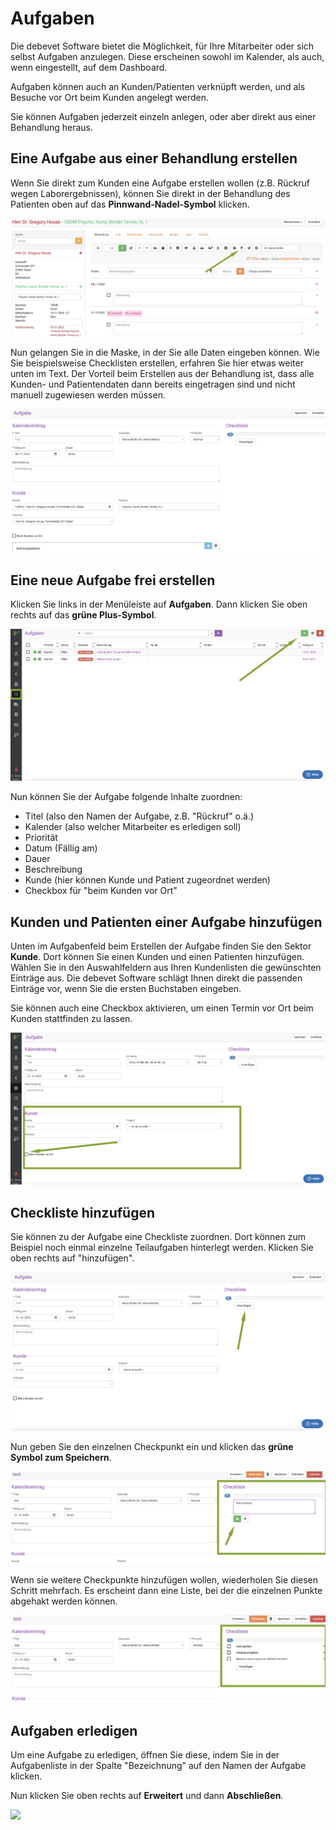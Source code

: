 # Aufgaben  

Die debevet Software bietet die Möglichkeit, für Ihre Mitarbeiter oder sich selbst Aufgaben anzulegen. 
Diese erscheinen sowohl im Kalender, als auch, wenn eingestellt, auf dem Dashboard. 

Aufgaben können auch an Kunden/Patienten verknüpft werden, und als Besuche vor Ort beim Kunden angelegt werden.

Sie können Aufgaben jederzeit einzeln anlegen, oder aber direkt aus einer Behandlung heraus.

## Eine Aufgabe aus einer Behandlung erstellen  

Wenn Sie direkt zum Kunden eine Aufgabe erstellen wollen (z.B. Rückruf wegen Laborergebnissen), können Sie direkt in der Behandlung des 
Patienten oben auf das **Pinnwand-Nadel-Symbol** klicken.  

![](../../static/img/Kunden/aufgabe_aus_behandlung1.png)  

Nun gelangen Sie in die Maske, in der Sie alle Daten eingeben können. Wie Sie beispielsweise Checklisten erstellen, erfahren Sie hier etwas weiter unten im Text. 
Der Vorteil beim Erstellen aus der Behandlung ist, dass alle Kunden- und Patientendaten dann bereits eingetragen sind und nicht manuell zugewiesen werden müssen.  

![](../../static/img/Kunden/aufgabe_aus_behandlung2.png)

## Eine neue Aufgabe frei erstellen  

Klicken Sie links in der Menüleiste auf **Aufgaben**. Dann klicken Sie oben rechts auf das **grüne Plus-Symbol**.

![](../../static/img/Admin/aufgaben1.png)  

Nun können Sie der Aufgabe folgende Inhalte zuordnen:
* Titel (also den Namen der Aufgabe, z.B. "Rückruf" o.ä.)  
* Kalender (also welcher Mitarbeiter es erledigen soll)  
* Priorität  
* Datum (Fällig am)  
* Dauer  
* Beschreibung
* Kunde (hier können Kunde und Patient zugeordnet werden)
* Checkbox für "beim Kunden vor Ort"

## Kunden und Patienten einer Aufgabe hinzufügen  

Unten im Aufgabenfeld beim Erstellen der Aufgabe finden Sie den Sektor **Kunde**. Dort können Sie einen Kunden und einen Patienten hinzufügen.  
Wählen Sie in den Auswahlfeldern aus Ihren Kundenlisten die gewünschten Einträge aus. Die debevet Software schlägt Ihnen direkt die passenden Einträge vor,
wenn Sie die ersten Buchstaben eingeben.

Sie können auch eine Checkbox aktivieren, um einen Termin vor Ort beim Kunden stattfinden zu lassen.  

![](../../static/img/Admin/aufgabe_kundenfeld.png)

## Checkliste hinzufügen

Sie können zu der Aufgabe eine Checkliste zuordnen. Dort können zum Beispiel noch einmal einzelne Teilaufgaben hinterlegt werden.
Klicken Sie oben rechts auf "hinzufügen".  

![](../../static/img/Admin/aufgabe_chekliste.png)  

Nun geben Sie den einzelnen Checkpunkt ein und klicken das **grüne Symbol zum Speichern**.  

![](../../static/img/Admin/aufgaben_checkliste2.png)  

Wenn sie weitere Checkpunkte hinzufügen wollen, wiederholen Sie diesen Schritt mehrfach. Es erscheint dann eine Liste, bei der die einzelnen Punkte
abgehakt werden können.  

![](../../static/img/Admin/aufgaben_checkliste3.png)  

## Aufgaben erledigen 

Um eine Aufgabe zu erledigen, öffnen Sie diese, indem Sie in der Aufgabenliste in der Spalte "Bezeichnung" auf den Namen der Aufgabe klicken.

Nun klicken Sie oben rechts auf **Erweitert** und dann **Abschließen**.  

![](../../static/img/Admin/aufgaben_abschließen.png)